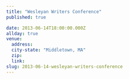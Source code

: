 ```yaml
---
title: "Wesleyan Writers Conference"
published: true

date: 2013-06-14T18:00:00.000Z
allday: true
venue:
  address:
  city-state: "Middletown, MA"
  zip:
  link:
slug: 2013-06-14-wesleyan-writers-conference
---
```



